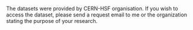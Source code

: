 The datasets were provided by CERN-HSF organisation. If you wish to access the dataset, please send a request email to me or the organization stating the purpose of your research. 
